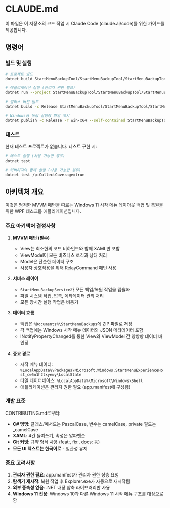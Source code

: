 # CLAUDE.md

이 파일은 이 저장소의 코드 작업 시 Claude Code (claude.ai/code)를 위한 가이드를 제공합니다.

## 명령어

### 빌드 및 실행
```bash
# 프로젝트 빌드
dotnet build StartMenuBackupTool/StartMenuBackupTool/StartMenuBackupTool.csproj

# 애플리케이션 실행 (관리자 권한 필요)
dotnet run --project StartMenuBackupTool/StartMenuBackupTool/StartMenuBackupTool.csproj

# 릴리스 버전 빌드
dotnet build -c Release StartMenuBackupTool/StartMenuBackupTool/StartMenuBackupTool.csproj

# Windows용 독립 실행형 파일 게시
dotnet publish -c Release -r win-x64 --self-contained StartMenuBackupTool/StartMenuBackupTool/StartMenuBackupTool.csproj
```

### 테스트
현재 테스트 프로젝트가 없습니다. 테스트 구현 시:
```bash
# 테스트 실행 (사용 가능한 경우)
dotnet test

# 커버리지와 함께 실행 (사용 가능한 경우)
dotnet test /p:CollectCoverage=true
```

## 아키텍처 개요

이것은 엄격한 MVVM 패턴을 따르는 Windows 11 시작 메뉴 레이아웃 백업 및 복원을 위한 WPF 데스크톱 애플리케이션입니다.

### 주요 아키텍처 결정사항

1. **MVVM 패턴 (필수)**
   - View는 최소한의 코드 비하인드와 함께 XAML만 포함
   - ViewModel이 모든 비즈니스 로직과 상태 처리
   - Model은 단순한 데이터 구조
   - 사용자 상호작용을 위해 RelayCommand 패턴 사용

2. **서비스 레이어**
   - `StartMenuBackupService`가 모든 백업/복원 작업을 캡슐화
   - 파일 시스템 작업, 압축, 메타데이터 관리 처리
   - 모든 장시간 실행 작업은 비동기

3. **데이터 흐름**
   - 백업은 `%Documents%\StartMenuBackups`에 ZIP 파일로 저장
   - 각 백업에는 Windows 시작 메뉴 데이터와 JSON 메타데이터 포함
   - INotifyPropertyChanged를 통한 View와 ViewModel 간 양방향 데이터 바인딩

4. **중요 경로**
   - 시작 메뉴 데이터: `%LocalAppData%\Packages\Microsoft.Windows.StartMenuExperienceHost_cw5n1h2txyewy\LocalState`
   - 타일 데이터베이스: `%LocalAppData%\Microsoft\Windows\Shell`
   - 애플리케이션은 관리자 권한 필요 (app.manifest에 구성됨)

### 개발 표준

CONTRIBUTING.md로부터:
- **C# 명명**: 클래스/메서드는 PascalCase, 변수는 camelCase, private 필드는 _camelCase
- **XAML**: 4칸 들여쓰기, 속성은 알파벳순
- **Git 커밋**: 규약 형식 사용 (feat:, fix:, docs: 등)
- **모든 UI 텍스트는 한국어로** - 일관성 유지

### 중요 고려사항

1. **관리자 권한 필요**: app.manifest가 관리자 권한 상승 요청
2. **탐색기 재시작**: 복원 작업 후 Explorer.exe가 자동으로 재시작됨
3. **외부 종속성 없음**: .NET 내장 압축 라이브러리만 사용
4. **Windows 11 전용**: Windows 10과 다른 Windows 11 시작 메뉴 구조를 대상으로 함